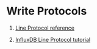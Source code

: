 # Write Protocols

1. [Line Protocol reference](https://docs.influxdata.com/influxdb/v1.7/write_protocols/line_protocol_reference/)

2. [InfluxDB Line Protocol tutorial](https://docs.influxdata.com/influxdb/v1.7/write_protocols/line_protocol_tutorial/)
